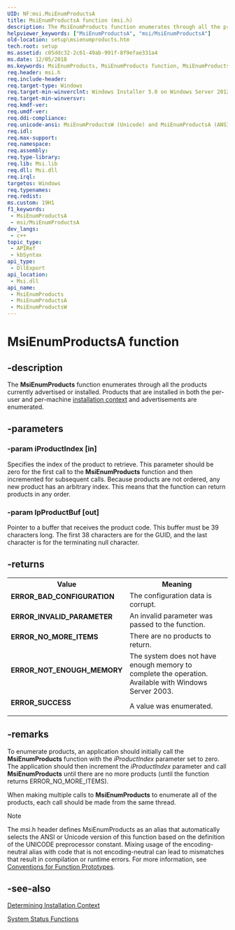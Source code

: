 ```yaml
---
UID: NF:msi.MsiEnumProductsA
title: MsiEnumProductsA function (msi.h)
description: The MsiEnumProducts function enumerates through all the products currently advertised or installed. Products that are installed in both the per-user and per-machine installation context and advertisements are enumerated. (ANSI)
helpviewer_keywords: ["MsiEnumProductsA", "msi/MsiEnumProductsA"]
old-location: setup\msienumproducts.htm
tech.root: setup
ms.assetid: c05ddc32-2c61-49ab-991f-8f9efae331a4
ms.date: 12/05/2018
ms.keywords: MsiEnumProducts, MsiEnumProducts function, MsiEnumProductsA, MsiEnumProductsW, _msi_msienumproducts, msi/MsiEnumProducts, msi/MsiEnumProductsA, msi/MsiEnumProductsW, setup.msienumproducts
req.header: msi.h
req.include-header: 
req.target-type: Windows
req.target-min-winverclnt: Windows Installer 5.0 on Windows Server 2012, Windows 8, Windows Server 2008 R2 or Windows 7. Windows Installer 4.0 or Windows Installer 4.5 on   Windows Server 2008 or Windows Vista. Windows Installer on Windows Server 2003 or Windows XP. See the Windows Installer Run-Time Requirements for information about the minimum Windows service pack that is required by a Windows Installer version.
req.target-min-winversvr: 
req.kmdf-ver: 
req.umdf-ver: 
req.ddi-compliance: 
req.unicode-ansi: MsiEnumProductsW (Unicode) and MsiEnumProductsA (ANSI)
req.idl: 
req.max-support: 
req.namespace: 
req.assembly: 
req.type-library: 
req.lib: Msi.lib
req.dll: Msi.dll
req.irql: 
targetos: Windows
req.typenames: 
req.redist: 
ms.custom: 19H1
f1_keywords:
 - MsiEnumProductsA
 - msi/MsiEnumProductsA
dev_langs:
 - c++
topic_type:
 - APIRef
 - kbSyntax
api_type:
 - DllExport
api_location:
 - Msi.dll
api_name:
 - MsiEnumProducts
 - MsiEnumProductsA
 - MsiEnumProductsW
---
```


# MsiEnumProductsA function


## -description

The 
<b>MsiEnumProducts</b> function enumerates through all the products currently advertised or installed. Products that are installed in both the per-user and per-machine <a href="/windows/desktop/Msi/installation-context">installation context</a> and advertisements are enumerated.

## -parameters

### -param iProductIndex [in]

Specifies the index of the product to retrieve. This parameter should be zero for the first call to the 
<b>MsiEnumProducts</b> function and then incremented for subsequent calls. Because products are not ordered, any new product has an arbitrary index. This means that the function can return products in any order.

### -param lpProductBuf [out]

Pointer to a buffer that receives the product code. This buffer must be 39 characters long. The first 38 characters are for the GUID, and the last character is for the terminating null character.

## -returns

<table>
<tr>
<th>Value</th>
<th>Meaning</th>
</tr>
<tr>
<td width="40%">
<dl>
<dt><b>ERROR_BAD_CONFIGURATION</b></dt>
</dl>
</td>
<td width="60%">
The configuration data is corrupt.

</td>
</tr>
<tr>
<td width="40%">
<dl>
<dt><b>ERROR_INVALID_PARAMETER</b></dt>
</dl>
</td>
<td width="60%">
An invalid parameter was passed to the function.

</td>
</tr>
<tr>
<td width="40%">
<dl>
<dt><b>ERROR_NO_MORE_ITEMS</b></dt>
</dl>
</td>
<td width="60%">
There are no products to return.

</td>
</tr>
<tr>
<td width="40%">
<dl>
<dt><b>ERROR_NOT_ENOUGH_MEMORY</b></dt>
</dl>
</td>
<td width="60%">
The system does not have enough memory to complete the operation. Available with Windows Server 2003.

</td>
</tr>
<tr>
<td width="40%">
<dl>
<dt><b>ERROR_SUCCESS</b></dt>
</dl>
</td>
<td width="60%">
A value was enumerated.

</td>
</tr>
</table>

## -remarks

To enumerate products, an application should initially call the 
<b>MsiEnumProducts</b> function with the <i>iProductIndex</i> parameter set to zero. The application should then increment the <i>iProductIndex</i> parameter and call 
<b>MsiEnumProducts</b> until there are no more products (until the function returns ERROR_NO_MORE_ITEMS).

When making multiple calls to 
<b>MsiEnumProducts</b> to enumerate all of the products, each call should be made from the same thread.





> [!NOTE]
> The msi.h header defines MsiEnumProducts as an alias that automatically selects the ANSI or Unicode version of this function based on the definition of the UNICODE preprocessor constant. Mixing usage of the encoding-neutral alias with code that is not encoding-neutral can lead to mismatches that result in compilation or runtime errors. For more information, see [Conventions for Function Prototypes](/windows/win32/intl/conventions-for-function-prototypes).

## -see-also

<a href="/windows/desktop/Msi/determining-installation-context">Determining Installation Context</a>



<a href="/windows/desktop/Msi/installer-function-reference">System Status Functions</a>

